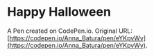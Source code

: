 # Happy Halloween

A Pen created on CodePen.io. Original URL: [https://codepen.io/Anna_Batura/pen/eYKpvWv](https://codepen.io/Anna_Batura/pen/eYKpvWv).

